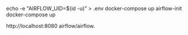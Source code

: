 echo -e "AIRFLOW_UID=$(id -u)" > .env
docker-compose up airflow-init
docker-compose up

http://localhost:8080
airflow/airflow.